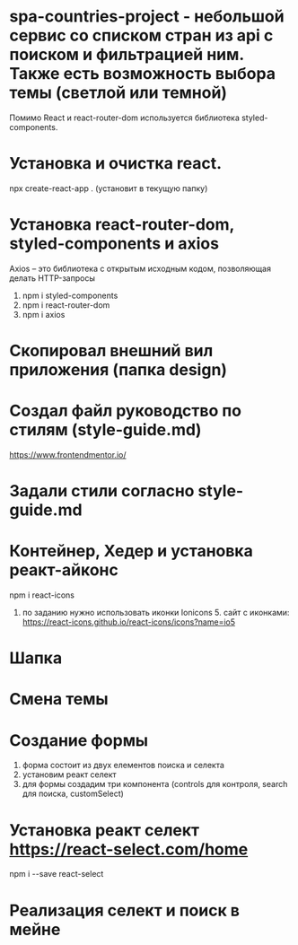 # spa-countries-project - небольшой сервис со списком стран из api c поиском и фильтрацией ним. Также есть возможность выбора темы (светлой или темной)
Помимо React и react-router-dom используется библиотека styled-components.
# Установка и очистка react.
npx create-react-app . (установит в текущую папку)

# Установка react-router-dom, styled-components и axios
Axios – это библиотека с открытым исходным кодом, позволяющая делать HTTP-запросы
1. npm i styled-components
2. npm i react-router-dom
3. npm i axios
# Скопировал внешний вил приложения (папка design)

# Создал файл руководство по стилям (style-guide.md)
https://www.frontendmentor.io/

# Задали стили согласно style-guide.md

# Контейнер, Хедер и установка реакт-айконс
npm i react-icons
1. по заданию нужно использовать иконки Ionicons 5. сайт с иконками:
https://react-icons.github.io/react-icons/icons?name=io5

# Шапка

# Смена темы

# Создание формы
1. форма состоит из двух елементов поиска и селекта
2. установим реакт селект
3. для формы создадим три компонента (controls для контроля, search для поиска, customSelect)

# Установка реакт селект https://react-select.com/home
npm i --save react-select

# Реализация селект и поиск в мейне
